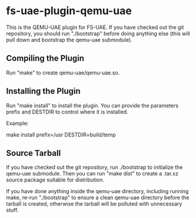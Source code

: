 fs-uae-plugin-qemu-uae
======================

This is the QEMU-UAE plugin for FS-UAE. If you have checked out the git
repository, you should run "./bootstrap" before doing anything else
(this will pull down and bootstrap the qemu-uae submodule).

Compiling the Plugin
--------------------

Run "make" to create qemu-uae/qemu-uae.so.

Installing the Plugin
---------------------

Run "make install" to install the plugin. You can provide the parameters
prefix and DESTDIR to control where it is installed.

Example:

   make install prefix=/usr DESTDIR=build/temp

Source Tarball
--------------

If you have checked out the git repository, run ./bootstrap to initialize
the qemu-uae submodule. Then you can run "make dist" to create a .tar.xz
source package suitable for distribution.

If you have done anything inside the qemu-uae directory, including running
make, re-run "./bootstrap" to ensure a clean qemu-uae directory before the
tarball is created, otherwise the tarball will be polluted with
unnecessary stuff.
